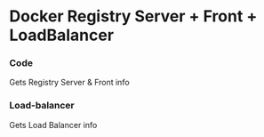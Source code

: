 Docker Registry Server + Front + LoadBalancer
==============================================

### Code
Gets Registry Server & Front info

### Load-balancer
Gets Load Balancer info
